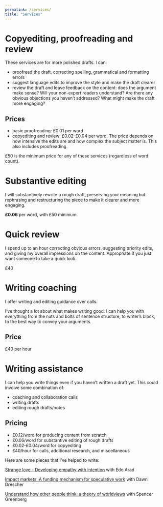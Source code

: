 ```yaml
---
permalink: /services/
title: "Services"
---
```


# Copyediting, proofreading and review

These services are for more polished drafts. I can:

- proofread the draft, correcting spelling, grammatical and formatting errors
- suggest language edits to improve the style and make the draft clearer
- review the draft and leave feedback on the content: does the argument make sense? Will your non-expert readers understand? Are there any obvious objections you haven’t addressed? What might make the draft more engaging?

## Prices

- basic proofreading: £0.01 per word
- copyediting and review: £0.02-£0.04 per word. The price depends on how intensive the edits are and how complex the subject matter is. This also includes proofreading.

£50 is the minimum price for any of these services (regardless of word count).

# Substantive editing

I will substantively rewrite a rough draft, preserving your meaning but rephrasing and restructuring the piece to make it clearer and more engaging.

**£0.06** per word, with £50 minimum.

# Quick review

I spend up to an hour correcting obvious errors, suggesting priority edits, and giving my overall impressions on the content. Appropriate if you just want someone to take a quick look.

£40

# Writing coaching

I offer writing and editing guidance over calls.

I’ve thought a lot about what makes writing good. I can help you with everything from the nuts and bolts of sentence structure, to writer’s block, to the best way to convey your arguments.

## Price

£40 per hour

# Writing assistance

I can help you write things even if you haven’t written a draft yet. This could involve some combination of:

- coaching and collaboration calls
- writing drafts
- editing rough drafts/notes

## Pricing

- £0.12/word for producing content from scratch
- £0.06/word for substantive editing of rough drafts
- £0.02-£0.04/word for copyediting
- £40/hour for calls, additional research, and miscellaneous

Here are some pieces that I’ve helped to write:

[Strange love - Developing empathy with intention](https://forum.effectivealtruism.org/posts/EGSNTNdm49RhXxmBt/strange-love-developing-empathy-with-intention-or-how-i) with Edo Arad

[Impact markets: A funding mechanism for speculative work](https://impactmarkets.substack.com/p/impact-markets-a-funding-mechanism?post_id=80449380&publication_id=976696&utm_source=post-email-title) with Dawn Drescher

[Understand how other people think: a theory of worldviews](https://www.clearerthinking.org/post/understand-how-other-people-think-a-theory-of-worldviews) with Spencer Greenberg
